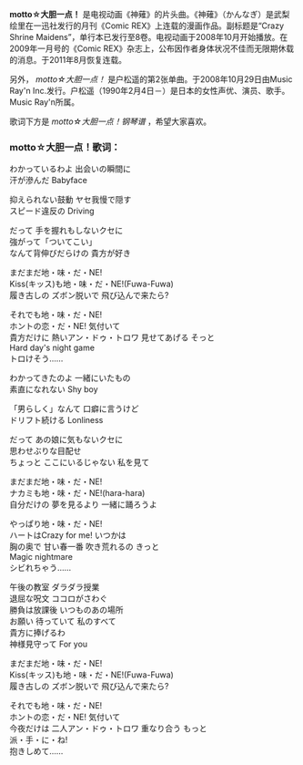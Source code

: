 

**motto☆大胆一点！** 是电视动画《神薙》的片头曲。《神薙》（かんなぎ）是武梨绘里在一迅社发行的月刊《Comic
REX》上连载的漫画作品。副标题是“Crazy Shrine
Maidens”，单行本已发行至8卷。电视动画于2008年10月开始播放。在2009年一月号的《Comic
REX》杂志上，公布因作者身体状况不佳而无限期休载的消息。于2011年8月恢复连载。

  
另外， _motto☆大胆一点！_ 是户松遥的第2张单曲。于2008年10月29日由Music Ray'n
Inc.发行。户松遥（1990年2月4日－）是日本的女性声优、演员、歌手。Music Ray'n所属。

  
歌词下方是 _motto☆大胆一点！钢琴谱_ ，希望大家喜欢。

### motto☆大胆一点！歌词：

わかっているわよ 出会いの瞬間に  
汗が滲んだ Babyface

抑えられない鼓動 ヤセ我慢で隠す  
スピード違反の Driving

だって 手を握れもしないクセに  
強がって「ついてこい」  
なんて背伸びだらけの 貴方が好き

まだまだ地・味・だ・NE!  
Kiss(キッス)も地・味・だ・NE!(Fuwa-Fuwa)  
履き古しの ズボン脱いで 飛び込んで来たら?

それでも地・味・だ・NE!  
ホントの恋・だ・NE! 気付いて  
貴方だけに 熱いアン・ドゥ・トロワ 見せてあげる そっと  
Hard day's night game  
トロけそう……

わかってきたのよ 一緒にいたもの  
素直になれない Shy boy

「男らしく」なんて 口癖に言うけど  
ドリフト続ける Lonliness

だって あの娘に気もないクセに  
思わせぶりな目配せ  
ちょっと ここにいるじゃない 私を見て

まだまだ地・味・だ・NE!  
ナカミも地・味・だ・NE!(hara-hara)  
自分だけの 夢を見るより 一緒に踊ろうよ

やっぱり地・味・だ・NE!  
ハートはCrazy for me! いつかは  
胸の奥で 甘い春一番 吹き荒れるの きっと  
Magic nightmare  
シビれちゃう……

午後の教室 ダラダラ授業  
退屈な呪文 ココロがさわぐ  
勝負は放課後 いつものあの場所  
お願い 待っていて 私のすべて  
貴方に捧げるわ  
神様見守って For you

まだまだ地・味・だ・NE!  
Kiss(キッス)も地・味・だ・NE!(Fuwa-Fuwa)  
履き古しの ズボン脱いで 飛び込んで来たら?

それでも地・味・だ・NE!  
ホントの恋・だ・NE! 気付いて  
今夜だけは 二人アン・ドゥ・トロワ 重なり合う もっと  
派・手・に・ね!  
抱きしめて……

